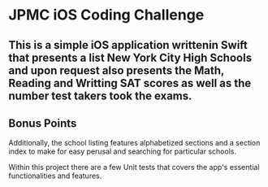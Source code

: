 #  JPMC iOS Coding Challenge

This is a simple iOS application writtenin Swift that presents a list New York City High Schools and upon request also presents the Math, Reading and Writting SAT scores as well as the number test takers took the exams.
---
## Bonus Points
Additionally, the school listing features alphabetized sections and a section index to make for easy perusal and searching for particular schools.

Within this project there are a few Unit tests that covers the app's essential functionalities and features.





